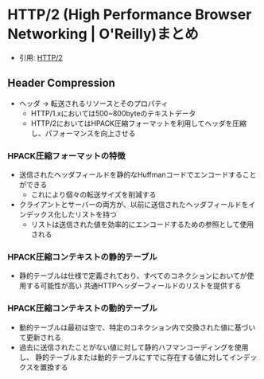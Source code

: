 # HTTP/2 (High Performance Browser Networking | O'Reilly)まとめ
- 引用: [HTTP/2](https://hpbn.co/http2/)

## Header Compression
- ヘッダ -> 転送されるリソースとそのプロパティ
  - HTTP/1.xにおいては500~800byteのテキストデータ
  - HTTP/2においてはHPACK圧縮フォーマットを利用してヘッダを圧縮し、パフォーマンスを向上させる

### HPACK圧縮フォーマットの特徴
- 送信されたヘッダフィールドを静的なHuffmanコードでエンコードすることができる
  - これにより個々の転送サイズを削減する
- クライアントとサーバーの両方が、以前に送信されたヘッダフィールドをインデックス化したリストを持つ
  - リストは送信された値を効率的にエンコードするための参照として使用される

### HPACK圧縮コンテキストの静的テーブル
- 静的テーブルは仕様で定義されており、すべてのコネクションにおいてが使用する可能性が高い
  共通HTTPヘッダーフィールドのリストを提供する

### HPACK圧縮コンテキストの動的テーブル
- 動的テーブルは最初は空で、特定のコネクション内で交換された値に基づいて更新される
- 過去に送信されたことがない値に対して静的ハフマンコーディングを使用し、
  静的テーブルまたは動的テーブルにすでに存在する値に対してインデックスを置換する

